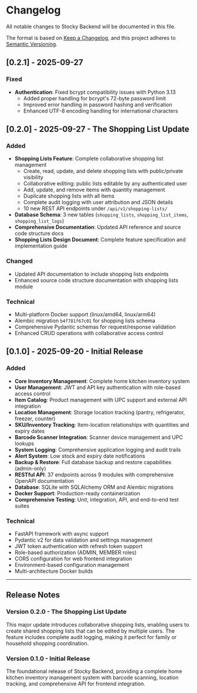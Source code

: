 # Changelog

All notable changes to Stocky Backend will be documented in this file.

The format is based on [Keep a Changelog](https://keepachangelog.com/en/1.0.0/),
and this project adheres to [Semantic Versioning](https://semver.org/spec/v2.0.0.html).

## [0.2.1] - 2025-09-27

### Fixed
- **Authentication**: Fixed bcrypt compatibility issues with Python 3.13
  - Added proper handling for bcrypt's 72-byte password limit
  - Improved error handling in password hashing and verification
  - Enhanced UTF-8 encoding handling for international characters

## [0.2.0] - 2025-09-27 - The Shopping List Update

### Added
- **Shopping Lists Feature**: Complete collaborative shopping list management
  - Create, read, update, and delete shopping lists with public/private visibility
  - Collaborative editing: public lists editable by any authenticated user
  - Add, update, and remove items with quantity management
  - Duplicate shopping lists with all items
  - Complete audit logging with user attribution and JSON details
  - 10 new REST API endpoints under `/api/v1/shopping-lists/`
- **Database Schema**: 3 new tables (`shopping_lists`, `shopping_list_items`, `shopping_list_logs`)
- **Comprehensive Documentation**: Updated API reference and source code structure docs
- **Shopping Lists Design Document**: Complete feature specification and implementation guide

### Changed
- Updated API documentation to include shopping lists endpoints
- Enhanced source code structure documentation with shopping lists module

### Technical
- Multi-platform Docker support (linux/amd64, linux/arm64)
- Alembic migration `b4f781f67c01` for shopping lists schema
- Comprehensive Pydantic schemas for request/response validation
- Enhanced CRUD operations with collaborative access control

## [0.1.0] - 2025-09-20 - Initial Release

### Added
- **Core Inventory Management**: Complete home kitchen inventory system
- **User Management**: JWT and API key authentication with role-based access control
- **Item Catalog**: Product management with UPC support and external API integration
- **Location Management**: Storage location tracking (pantry, refrigerator, freezer, counter)
- **SKU/Inventory Tracking**: Item-location relationships with quantities and expiry dates
- **Barcode Scanner Integration**: Scanner device management and UPC lookups
- **System Logging**: Comprehensive application logging and audit trails
- **Alert System**: Low stock and expiry date notifications
- **Backup & Restore**: Full database backup and restore capabilities (admin-only)
- **RESTful API**: 37 endpoints across 9 modules with comprehensive OpenAPI documentation
- **Database**: SQLite with SQLAlchemy ORM and Alembic migrations
- **Docker Support**: Production-ready containerization
- **Comprehensive Testing**: Unit, integration, API, and end-to-end test suites

### Technical
- FastAPI framework with async support
- Pydantic v2 for data validation and settings management
- JWT token authentication with refresh token support
- Role-based authorization (ADMIN, MEMBER roles)
- CORS configuration for web frontend integration
- Environment-based configuration management
- Multi-architecture Docker builds

---

## Release Notes

### Version 0.2.0 - The Shopping List Update
This major update introduces collaborative shopping lists, enabling users to create shared shopping lists that can be edited by multiple users. The feature includes complete audit logging, making it perfect for family or household shopping coordination.

### Version 0.1.0 - Initial Release  
The foundational release of Stocky Backend, providing a complete home kitchen inventory management system with barcode scanning, location tracking, and comprehensive API for frontend integration.